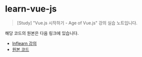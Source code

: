 # learn-vue-js

> [Study] "Vue.js 시작하기 - Age of Vue.js" 강의 실습 노트입니다.

해당 코드의 원본은 다음 링크에 있습니다.

- [Inflearn 강의](https://www.inflearn.com/course/Age-of-Vuejs/dashboard)
- [원본 코드](https://github.com/joshua1988/learn-vue-js)
